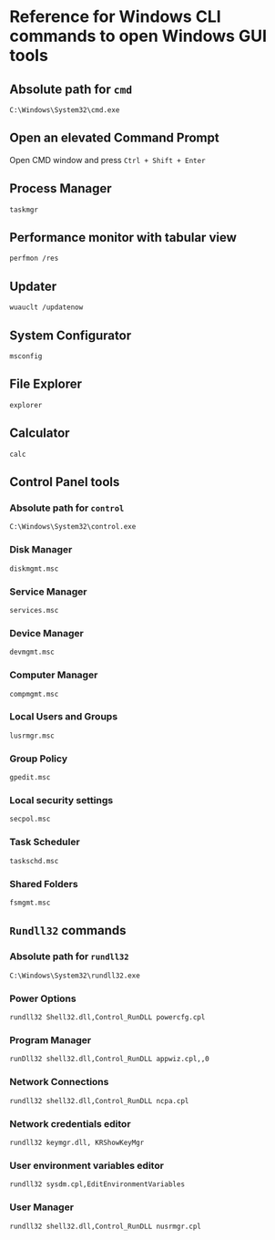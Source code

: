 # Reference for Windows CLI commands to open Windows GUI tools

## Absolute path for `cmd`

```shell script
C:\Windows\System32\cmd.exe
```

## Open an elevated Command Prompt

Open CMD window and press `Ctrl + Shift + Enter`

## Process Manager

`taskmgr`

## Performance monitor with tabular view 

`perfmon /res`

## Updater

`wuauclt /updatenow`

## System Configurator

`msconfig`

## File Explorer

`explorer`

## Calculator

`calc`

## Control Panel tools

### Absolute path for `control`

```shell script
C:\Windows\System32\control.exe
```

### Disk Manager

`diskmgmt.msc`

### Service Manager

`services.msc`

### Device Manager

`devmgmt.msc`

### Computer Manager

`compmgmt.msc`

### Local Users and Groups

`lusrmgr.msc`

### Group Policy 

`gpedit.msc`

### Local security settings

`secpol.msc`

### Task Scheduler

`taskschd.msc`

### Shared Folders

`fsmgmt.msc`

## `Rundll32` commands

### Absolute path for `rundll32`

```shell script
C:\Windows\System32\rundll32.exe
```

### Power Options

`rundll32 Shell32.dll,Control_RunDLL powercfg.cpl`

### Program Manager

`runDll32 shell32.dll,Control_RunDLL appwiz.cpl,,0`

### Network Connections

`rundll32 shell32.dll,Control_RunDLL ncpa.cpl`

### Network credentials editor

`rundll32 keymgr.dll, KRShowKeyMgr`

### User environment variables editor

`rundll32 sysdm.cpl,EditEnvironmentVariables`

### User Manager

`rundll32 shell32.dll,Control_RunDLL nusrmgr.cpl`
